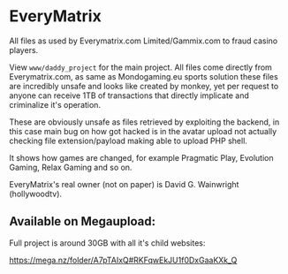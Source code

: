 # EveryMatrix
All files as used by Everymatrix.com Limited/Gammix.com to fraud casino players. 

View ```www/daddy_project``` for the main project. All files come directly from Everymatrix.com, as same as Mondogaming.eu sports solution these files are incredibly unsafe and looks like created by monkey, yet per request to anyone can receive 1TB of transactions that directly implicate and criminalize it's operation.

These are obviously unsafe as files retrieved by exploiting the backend, in this case main bug on how got hacked is in the avatar upload not actually checking file extension/payload making able to upload PHP shell.

It shows how games are changed, for example Pragmatic Play, Evolution Gaming, Relax Gaming and so on.

EveryMatrix's real owner (not on paper) is David G. Wainwright (hollywoodtv).


## Available on Megaupload:
Full project is around 30GB with all it's child websites:

https://mega.nz/folder/A7pTAIxQ#RKFqwEkJU1f0DxGaaKXk_Q

